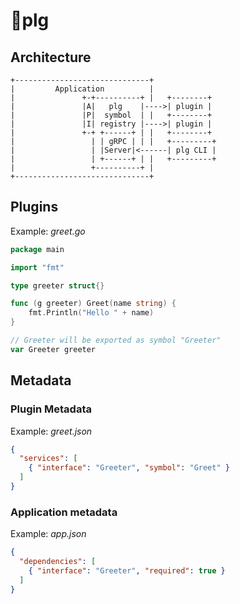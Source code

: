 # :electric_plug:plg

## Architecture
```
+------------------------------+
|         Application          |
|               +-+----------+ |   +--------+
|               |A|   plg    |---->| plugin |
|               |P|  symbol  | |   +--------+
|               |I| registry |---->| plugin |
|               +-+ +------+ | |   +--------+
|                 | | gRPC | | |   +---------+
|                 | |Server|<------| plg CLI |
|                 | +------+ | |   +---------+
|                 +----------+ |
+------------------------------+
```

## Plugins
Example: *greet.go*
```go
package main

import "fmt"

type greeter struct{}

func (g greeter) Greet(name string) {
	fmt.Println("Hello " + name)
}

// Greeter will be exported as symbol "Greeter"
var Greeter greeter
```

## Metadata
### Plugin Metadata
Example: *greet.json*
```json
{
  "services": [
    { "interface": "Greeter", "symbol": "Greet" }
  ]
}
```

### Application metadata
Example: *app.json*
```json
{
  "dependencies": [
    { "interface": "Greeter", "required": true }
  ]
}
```
